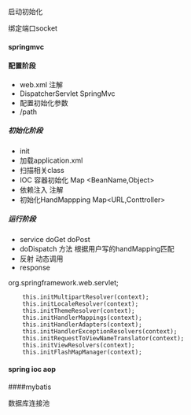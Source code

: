 
启动初始化

绑定端口socket

#### springmvc
#### 配置阶段
- web.xml 注解
- DispatcherServlet SpringMvc
- 配置初始化参数
- /path
##### 初始化阶段

- init
- 加载application.xml
- 扫描相关class
- IOC 容器初始化 Map <BeanName,Object>
- 依赖注入 注解
- 初始化HandMappping Map<URL,Conttroller>

##### 运行阶段

- service doGet doPost
- doDispatch 方法  根据用户写的handMapping匹配
- 反射 动态调用
- response

 org.springframework.web.servlet;


        this.initMultipartResolver(context);
        this.initLocaleResolver(context);
        this.initThemeResolver(context);
        this.initHandlerMappings(context);
        this.initHandlerAdapters(context);
        this.initHandlerExceptionResolvers(context);
        this.initRequestToViewNameTranslator(context);
        this.initViewResolvers(context);
        this.initFlashMapManager(context);
#### spring ioc aop 

####mybatis

数据库连接池
